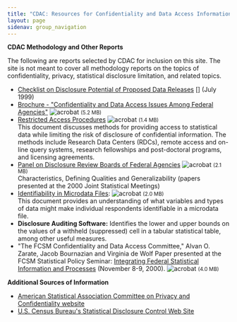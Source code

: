 ```yaml
---
title: "CDAC: Resources for Confidentiality and Data Access Information"
layout: page
sidenav: group_navigation
---
```

<p><strong>CDAC Methodology and Other Reports</strong></p>
<p>The following are reports selected by CDAC for inclusion on this site. The site is not meant to cover all methodology reports on the topics of confidentiality, privacy, statistical disclosure limitation, and related topics.</p>
<ul>
<li><a href="{{site.baseurl}}/assets/files/docs/Checklist on Disclosure Potential of Proposed Data Releases.pdf">Checklist on Disclosure Potential of Proposed Data Releases</a> [] (July 1999)</li>
<!-----<li><a href="{{site.baseurl}}/cdac_checklist.html">Brief Overview of the Checklist</a> <img border="0" src="{{ site.baseurl}}/assets/img/icons/acrobatsm.gif" width="auto" height="auto" hspace="0" vspace="0" align="top" alt="acrobat"></li>-->
<li><a href="{{site.baseurl}}/assets/files/docs/brochur10.pdf" target="_blank">Brochure - "Confidentiality and Data Access Issues Among Federal Agencies"</a> <img border="0" src="{{ site.baseurl}}/assets/img/icons/acrobatsm.gif" width="auto" height="auto" hspace="0" vspace="0" align="top" alt="acrobat"> <small> (5.2 MB)</small></li><!------brochur10.pdf---------->
<li><a href="{{site.baseurl}}/assets/files/docs/CDAC_RAP.pdf" target="_blank">Restricted Access Procedures</a> <img border="0" src="{{ site.baseurl}}/assets/img/icons/acrobatsm.gif" width="auto" height="auto" hspace="0" vspace="0" align="top" alt="acrobat"> <small> (1.4 MB)</small> <br><!-----CDAC_RAP.pdf--------->
This document discusses methods for providing access to statistical data while limiting the risk of disclosure of confidential information. The methods include Research Data Centers (RDCs), remote access and on-line query systems, research fellowships and post-doctoral programs, and licensing agreements.</li>
<li><a href="{{site.baseurl}}/assets/files/docs/CDAC_DRB_Panel.pdf" target="_blank">Panel on Disclosure Review Boards of Federal Agencies</a> <img border="0" src="{{ site.baseurl}}/assets/img/icons/acrobatsm.gif" width="auto" height="auto" hspace="0" vspace="0" align="top" alt="acrobat"> <small> (2.1 MB)</small><!--------CDAC_DRB_Panel.pdf------->
<br>
Characteristics, Defining Qualities and Generalizability (papers presented at the 2000 Joint Statistical Meetings)</li>
<li><a href="{{site.baseurl}}/assets/files/docs/CDAC_Ident.pdf" target="_blank">Identifiability in Microdata Files</a>: <img border="0" src="{{ site.baseurl}}/assets/img/icons/acrobatsm.gif" width="auto" height="auto" hspace="0" vspace="0" align="top" alt="acrobat"> <small> (2.0 MB)</small><!-------------CDAC_Ident.pdf----------->
<br>
 This document provides an understanding of what variables and types of data might make individual respondents identifiable in a microdata file.</li>
<li><strong>Disclosure Auditing Software:</strong> Identifies the lower and upper bounds on the values of a withheld (suppressed) cell in a tabular statistical table, among other useful measures.</li>
<li>"The FCSM Confidentiality and Data Access Committee," Alvan O. Zarate, Jacob Bournazian and Virginia de Wolf Paper presented at the FCSM Statistical Policy Seminar: <a href="{{site.baseurl}}/assets/files/docs/CDAC_paper2000.pdf" target="_blank">Integrating Federal Statistical Information and Processes</a>  (November 8-9, 2000). <img border="0" src="{{ site.baseurl}}/assets/img/icons/acrobatsm.gif" width="auto" height="auto" hspace="0" vspace="0" align="top" alt="acrobat"> <small> (4.0 MB)</small></li><!---------CDAC_paper2000.pdf------------->
</ul>
<!--<p><strong>Confidential Information Protection and Statistical Efficiency Act of 2002 (CIPSEA)</strong></p>
<ul>
<li><a href="http://nces.ed.gov/transfer.html?location=www.whitehouse.gov/sites/default/files/omb/assets/omb/inforeg/proposed_cispea_guidance.pdf" target="_blank">CIPSEA</a> is Title V of the E-Government Act of 2002, Public Law 107-347, that was signed into law on December 17, 2002
<ul>
<li>CIPSEA Subtitle A, Confidential Information Protection, affords a new level of confidentiality protection to statistical data and information collected for exclusively statistical purposes by Federal agencies</li>
<li>CIPSEA Subtitle B, Statistical Efficiency, deals with the Census Bureau, the Bureau of Labor Statistics, and the Bureau of Economic Analysis sharing business data for exclusively statistical purposes</li>
</ul>
</li>
</ul>--->
<p><strong>Additional Sources of Information</strong></p>
<ul>
<li><a href="http://community.amstat.org/cpc/home">American Statistical Association Committee on Privacy and Confidentiality website</a></li>
<li><a href="https://www.census.gov/about/policies/privacy/statistical_safeguards.html">U.S. Census Bureau's Statistical Disclosure Control Web Site</a></li>
</ul>
